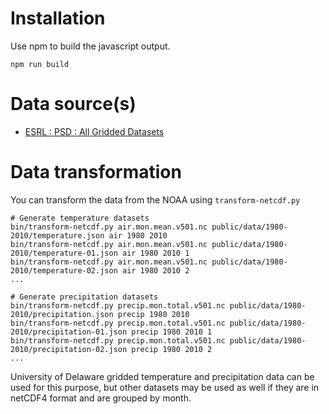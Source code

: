 # Installation

Use npm to build the javascript output.

```
npm run build
```

# Data source(s)

* [ESRL : PSD : All Gridded Datasets](https://www.esrl.noaa.gov/psd/data/gridded/)

# Data transformation

You can transform the data from the NOAA using `transform-netcdf.py`

```
# Generate temperature datasets
bin/transform-netcdf.py air.mon.mean.v501.nc public/data/1980-2010/temperature.json air 1980 2010
bin/transform-netcdf.py air.mon.mean.v501.nc public/data/1980-2010/temperature-01.json air 1980 2010 1
bin/transform-netcdf.py air.mon.mean.v501.nc public/data/1980-2010/temperature-02.json air 1980 2010 2
...

# Generate precipitation datasets
bin/transform-netcdf.py precip.mon.total.v501.nc public/data/1980-2010/precipitation.json precip 1980 2010
bin/transform-netcdf.py precip.mon.total.v501.nc public/data/1980-2010/precipitation-01.json precip 1980 2010 1
bin/transform-netcdf.py precip.mon.total.v501.nc public/data/1980-2010/precipitation-02.json precip 1980 2010 2
...
```

University of Delaware gridded temperature and precipitation data can be used
for this purpose, but other datasets may be used as well if they are in
netCDF4 format and are grouped by month.

